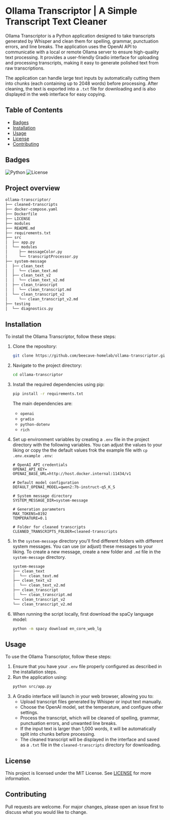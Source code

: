 # Ollama Transcriptor | A Simple Transcript Text Cleaner

Ollama Transcriptor is a Python application designed to take transcripts generated by Whisper and clean them for spelling, grammar, punctuation errors, and line breaks. The application uses the OpenAI API to communicatie with a local or remote Ollama server to ensure high-quality text processing. It provides a user-friendly Gradio interface for uploading and processing transcripts, making it easy to generate polished text from raw transcriptions.

The application can handle large text inputs by automatically cutting them into chunks (each containing up to 2048 words) before processing. After cleaning, the text is exported into a `.txt` file for downloading and is also displayed in the web interface for easy copying.

## Table of Contents
- [Badges](#badges)
- [Installation](#installation)
- [Usage](#usage)
- [License](#license)
- [Contributing](#contributing)

## Badges
![Python](https://img.shields.io/badge/Python-3.12%2B-blue)
![License](https://img.shields.io/badge/License-MIT-yellow)

## Project overview
```md
ollama-transcriptor/
├── cleaned-transcripts
├── docker-compose.yaml
├── Dockerfile
├── LICENSE
├── modules
├── README.md
├── requirements.txt
├── src
│  ├── app.py
│  └── modules
│     ├── messageColor.py
│     └── transcriptProcessor.py
├── system-message
│  ├── clean_text
│  │  └── clean_text.md
│  ├── clean_text_v2
│  │  └── clean_text_v2.md
│  ├── clean_transcript
│  │  └── clean_transcript.md
│  └── clean_transcript_v2
│     └── clean_transcript_v2.md
├── testing
│  └── diagnostics.py
```

## Installation

To install the Ollama Transcriptor, follow these steps:

1. Clone the repository:
    ```bash
    git clone https://github.com/beecave-homelab/ollama-transcriptor.git
    ```
2. Navigate to the project directory:
    ```bash
    cd ollama-transcriptor
    ```
3. Install the required dependencies using pip:
    ```bash
    pip install -r requirements.txt
    ```

   The main dependencies are:
   - `openai`
   - `gradio`
   - `python-dotenv`
   - `rich`

4. Set up environment variables by creating a `.env` file in the project directory with the following variables. You can adjust the values to your liking or copy the the default values frok the example file with `cp .env.example .env`:
    ```env
    # OpenAI API credentials
    OPENAI_API_KEY=
    OPENAI_BASE_URL=http://host.docker.internal:11434/v1

    # Default model configuration
    DEFAULT_OPENAI_MODEL=qwen2:7b-instruct-q5_K_S

    # System message directory
    SYSTEM_MESSAGE_DIR=system-message

    # Generation parameters
    MAX_TOKENS=8192
    TEMPERATURE=0.1

    # Folder for cleaned transcripts
    CLEANED_TRANSCRIPTS_FOLDER=cleaned-transcripts
    ```

5. In the `system-message` directory you'll find different folders with different system messages. You can use (or adjust) these messages to your liking. To create a new message, create a new folder and `.md` file in the `system-message` directory.
    ```md
    system-message
    ├── clean_text
    │  └── clean_text.md
    ├── clean_text_v2
    │  └── clean_text_v2.md
    ├── clean_transcript
    │  └── clean_transcript.md
    └── clean_transcript_v2
    └── clean_transcript_v2.md
    ```
6. When running the script locally, first download the spaCy language model:
    ```bash
    python -m spacy download en_core_web_lg
    ```

## Usage

To use the Ollama Transcriptor, follow these steps:

1. Ensure that you have your `.env` file properly configured as described in the installation steps.
2. Run the application using:
    ```bash
    python src/app.py
    ```
3. A Gradio interface will launch in your web browser, allowing you to:
   - Upload transcript files generated by Whisper or input text manually.
   - Choose the OpenAI model, set the temperature, and configure other settings.
   - Process the transcript, which will be cleaned of spelling, grammar, punctuation errors, and unwanted line breaks.
   - If the input text is larger than 1,000 words, it will be automatically split into chunks before processing.
   - The cleaned transcript will be displayed in the interface and saved as a `.txt` file in the `cleaned-transcripts` directory for downloading.

## License

This project is licensed under the MIT License. See [LICENSE](LICENSE) for more information.

## Contributing

Pull requests are welcome. For major changes, please open an issue first to discuss what you would like to change.